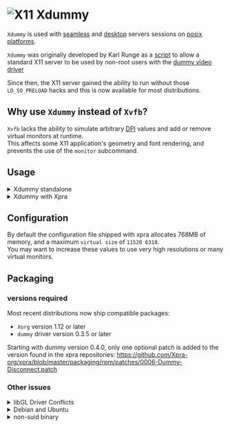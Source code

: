 # ![X11](../images/icons/X11.png) Xdummy

`Xdummy` is used with [seamless](./Seamless.md) and [desktop](./Desktop.md) servers sessions on [posix platforms](https://github.com/Xpra-org/xpra/wiki/Platforms).

`Xdummy` was originally developed by Karl Runge as a [script](http://www.karlrunge.com/x11vnc/Xdummy) to allow a standard X11 server to be used by non-root users with the [dummy video driver](https://github.com/Xpra-org/xf86-video-dummy)

Since then, the X11 server gained the ability to run without those `LD_SO_PRELOAD` hacks and this is now available for most distributions.


## Why use `Xdummy` instead of `Xvfb`?

`Xvfb` lacks the ability to simulate arbitrary [DPI](../Features/DPI.md) values and add or remove virtual monitors at runtime.  
This affects some X11 application's geometry and font rendering, and prevents the use of the `monitor` subcommand.

## Usage
<details>
  <summary>Xdummy standalone</summary>

You can start a new display using the dummy driver without needing any special privileges (no root, no suid), you should specify your own log and config files:
```shell
Xorg -noreset +extension GLX +extension RANDR +extension RENDER \
     -logfile ./10.log -config /etc/xpra/xorg.conf :10
```
This is roughly equivallent to running `Xvfb :10`.  
You can find a sample configuration file for dummy here: [xorg.conf](https://github.com/Xpra-org/xpra/tree/master/fs/etc/xpra/xorg.conf).
</details>
<details>
  <summary>Xdummy with Xpra</summary>

With Xpra, this should have been configured automatically for you when installing -  this is not enabled on Debian or Ubuntu.  
You choose at [build time](../Build/README.md) whether or not to use `Xdummy` using the `--with[out]-Xdummy` build switch.  
If your packages do not enable `Xdummy` by default, you may be able to switch to it by modifying the `xvfb` value in `/etc/xpra/conf.d/55_server_x11.conf`, something like:
```
xvfb=Xorg -dpi 96 -noreset -nolisten tcp \
          +extension GLX +extension RANDR +extension RENDER \
          -logfile ${HOME}/.xpra/Xvfb-10.log -config ${HOME}/xorg.conf
```
The `-noreset` option is only needed if the window manager is not the first application started on the display, for example if you use the `--start-child=` option, or if you want the display to survive once the window manager exits - generally, this is a good idea since xpra could crash and when it exits cleanly via `xpra stop` it already takes care of shutting down the X11 server.
</details>


## Configuration

By default the configuration file shipped with xpra allocates 768MB of memory, and a maximum `virtual size` of `11520 6318`.  
You may want to increase these values to use very high resolutions or many virtual monitors.


## Packaging

### versions required

Most recent distributions now ship compatible packages:
* `Xorg` version 1.12 or later
* `dummy` driver version 0.3.5 or later 

Starting with dummy version 0.4.0, only one optional patch is added to the version found in the xpra repositories: https://github.com/Xpra-org/xpra/blob/master/packaging/rpm/patches/0006-Dummy-Disconnect.patch

### Other issues

<details>
  <summary>libGL Driver Conflicts</summary>

With older distributions that do not use [libglvnd](https://github.com/NVIDIA/libglvnd), proprietary drivers usually install their own copy of `libGL` which conflicts with the use of software OpenGL rendering. You cannot use this GL library to render directly on `Xdummy` (or `Xvfb`).

The best way to deal with this is to use [VirtualGL](http://www.virtualgl.org/) to take advantage of the `OpenGL` acceleration provided by the graphics card, just run: `vglrun yourapplication`.

To make `vglrun` work properly with Nvidia proprietary drivers make sure to create `/etc/X11/xorg.conf` using `sudo nvidia-xconfig`.

The alternative is often to disable `OpenGL` altogether, more information here: [#580](https://github.com/Xpra-org/xpra/issues/580)
</details>

<details>
  <summary>Debian and Ubuntu</summary>

Debian and Ubuntu do weird things with their Xorg server which prevents it from running Xdummy (tty permission issues).  
Warning: this may also interfere with other sessions running on the same server when they should be completely isolated from each other.  
[Crashing other X11 sessions](https://github.com/Xpra-org/xpra/issues/2834) is a serious security issue, caused by Debian's packaging and still left unsolved after many years.

</details>

<details>
  <summary>non-suid binary</summary>

If you distribution ships the newer version but only installs a suid Xorg binary, Xpra should have installed the [xpra_Xdummy](https://github.com/Xpra-org/xpra/tree/master/fs/bin/xpra_Xdummy) wrapper script and configured xpra.conf to use it instead of the regular Xorg binary. 

This script executes `Xorg` via `ld-linux.so`, which takes care of stripping the suid bit.  
Some more exotic distributions have issues with non world-readable binaries which prevent this from working.
</details>
